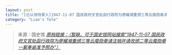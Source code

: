 ```yaml
---
layout: post
title: "[已认领待录入]1947-11-07 国民政府文官处函行政院为廖耀湘重颁三等云麾勋章请注销并请改颁二等云麾勋章一案奉谕准予照办"
category: "Liao's Tele"
---
```



> 来源：国史馆 [*原档链接：（暂缺，可于国史馆网站搜索“1947-11-07 国民政府文官处函行政院为廖耀湘重颁三等云麾勋章请注销并请改颁二等云麾勋章一案奉谕准予照办“）*]()
